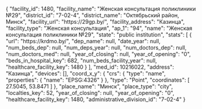 {
    "facility_id": 1480,
    "facility_name": "Женская консультация поликлиники №29",
    "district_id": "7-02-4",
    "district_name": "Октябрьский район, Минск",
    "facility_url": "https:\/\/29gp.by\/",
    "facility_address": "Казинца",
    "facility_type": "Женская консультация",
    "ap_1": "94",
    "name": "Женская консультация поликлиники №29",
    "state": "public institution",
    "stats": [
        {
            "url": "https:\/\/krdmo.by\/",
            "dep_name": null,
            "date_year": null,
            "num_beds_dep": null,
            "num_deps_year": null,
            "num_doctors_dep": null,
            "num_doctors_med": null,
            "year_of_closing": null,
            "year_of_opening": "0",
            "beds_in_hospital_key": 682,
            "num_beds_facility_year": null,
            "healthcare_facility_key": 1480
        }
    ],
    "med_id": 10216022,
    "address": "Казинца",
    "devices": [],
    "coord_x_y": {
        "crs": {
            "type": "name",
            "properties": {
                "name": "EPSG:4326"
            }
        },
        "type": "Point",
        "coordinates": [
            27.5045,
            53.8471
        ]
    },
    "place_name": "Минск",
    "place_type": "city",
    "localties_key": 52,
    "year_of_closing": null,
    "year_of_opening": "0",
    "healthcare_facility_key": 1480,
    "administrative_division_id": "7-02-4"
}
